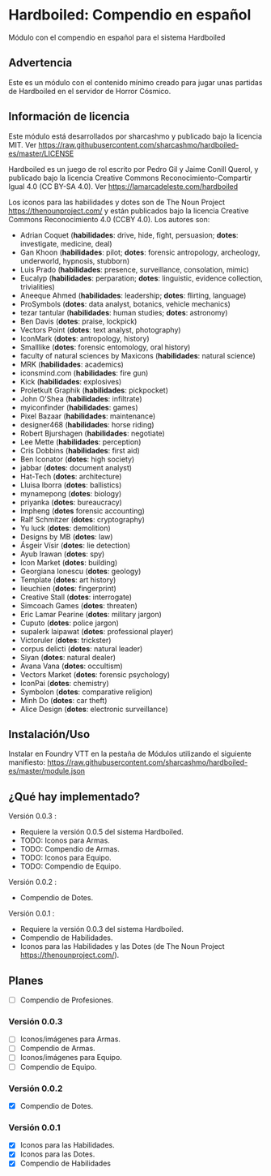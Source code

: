 # Hardboiled: Compendio en español

Módulo con el compendio en español para el sistema Hardboiled

## Advertencia

Este es un módulo con el contenido mínimo creado para jugar unas partidas de Hardboiled en el servidor de Horror Cósmico.

## Información de licencia

Este módulo está desarrollados por sharcashmo y publicado bajo la licencia MIT. Ver
<https://raw.githubusercontent.com/sharcashmo/hardboiled-es/master/LICENSE>

Hardboiled es un juego de rol escrito por Pedro Gil y Jaime Conill Querol, y publicado bajo la licencia
Creative Commons Reconocimiento-Compartir Igual 4.0 (CC BY-SA 4.0). Ver
<https://lamarcadeleste.com/hardboiled>

Los iconos para las habilidades y dotes son de The Noun Project <https://thenounproject.com/> y están
publicados bajo la licencia Creative Commons Reconocimiento 4.0 (CCBY 4.0). Los autores son:
* Adrian Coquet (**habilidades**: drive, hide, fight, persuasion; **dotes**: investigate, medicine, deal)
* Gan Khoon (**habilidades**: pilot; **dotes**: forensic antropology, archeology, underworld, hypnosis, stubborn)
* Luis Prado (**habilidades**: presence, surveillance, consolation, mimic)
* Eucalyp (**habilidades**: perparation; **dotes**: linguistic, evidence collection, trivialities)
* Aneeque Ahmed (**habilidades**: leadership; **dotes**: flirting, language)
* ProSymbols (**dotes**: data analyst, botanics, vehicle mechanics)
* tezar tantular (**habilidades**: human studies; **dotes**: astronomy)
* Ben Davis (**dotes**: praise, lockpick)
* Vectors Point (**dotes**: text analyst, photography)
* IconMark (**dotes**: antropology, history)
* Smalllike (**dotes**: forensic entomology, oral history)
* faculty of natural sciences by Maxicons (**habilidades**: natural science)
* MRK (**habilidades**: academics)
* iconsmind.com (**habilidades**: fire gun)
* Kick (**habilidades**: explosives)
* Proletkult Graphik (**habilidades**: pickpocket)
* John O'Shea (**habilidades**: infiltrate)
* myiconfinder (**habilidades**: games)
* Pixel Bazaar (**habilidades**: maintenance)
* designer468 (**habilidades**: horse riding)
* Robert Bjurshagen (**habilidades**: negotiate)
* Lee Mette (**habilidades**: perception)
* Cris Dobbins (**habilidades**: first aid)
* Ben Iconator (**dotes**: high society)
* jabbar (**dotes**: document analyst) 
* Hat-Tech (**dotes**: architecture)
* Lluisa Iborra (**dotes**: ballistics)
* mynamepong (**dotes**: biology)
* priyanka (**dotes**: bureaucracy)
* Impheng (**dotes** forensic accounting)
* Ralf Schmitzer (**dotes**: cryptography)
* Yu luck (**dotes**: demolition)
* Designs by MB (**dotes**: law)
* Ásgeir Vísir (**dotes**: lie detection)
* Ayub Irawan (**dotes**: spy)
* Icon Market (**dotes**: building)
* Georgiana Ionescu (**dotes**: geology)
* Template (**dotes**: art history)
* lieuchien (**dotes**: fingerprint)
* Creative Stall (**dotes**: interrogate)
* Simcoach Games (**dotes**: threaten)
* Eric Lamar Pearine (**dotes**: military jargon)
* Cuputo (**dotes**: police jargon)
* supalerk laipawat (**dotes**: professional player)
* Victoruler (**dotes**: trickster)
* corpus delicti (**dotes**: natural leader)
* Siyan (**dotes**: natural dealer)
* Avana Vana (**dotes**: occultism)
* Vectors Market (**dotes**: forensic psychology)
* IconPai (**dotes**: chemistry)
* Symbolon (**dotes**: comparative religion)
* Minh Do (**dotes**: car theft)
* Alice Design (**dotes**: electronic surveillance)

## Instalación/Uso

Instalar en Foundry VTT en la pestaña de Módulos utilizando el siguiente manifiesto:
<https://raw.githubusercontent.com/sharcashmo/hardboiled-es/master/module.json>  

## ¿Qué hay implementado?

Versión 0.0.3 :

* Requiere la versión 0.0.5 del sistema Hardboiled.
* TODO: Iconos para Armas.
* TODO: Compendio de Armas.
* TODO: Iconos para Equipo.
* TODO: Compendio de Equipo.

Versión 0.0.2 :

* Compendio de Dotes.

Versión 0.0.1 :

* Requiere la versión 0.0.3 del sistema Hardboiled.
* Compendio de Habilidades.
* Iconos para las Habilidades y las Dotes (de The Noun Project <https://thenounproject.com/>).

## Planes

* [ ] Compendio de Profesiones.

### Versión 0.0.3

* [ ] Iconos/imágenes para Armas.
* [ ] Compendio de Armas.
* [ ] Iconos/imágenes para Equipo.
* [ ] Compendio de Equipo.

### Versión 0.0.2

* [X] Compendio de Dotes.

### Versión 0.0.1

* [X] Iconos para las Habilidades.
* [X] Iconos para las Dotes.
* [X] Compendio de Habilidades